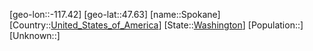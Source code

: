 ﻿---
location: [47.63,-117.42]
type: City
tags:
- geo/City


SpocWebEntityId: 34418
isDeleted: false
confidential: public

---
[geo-lon::-117.42]
[geo-lat::47.63]
[name::Spokane]
[Country::[United_States_of_America](geo/Continent/North-America/United_States_of_America.md)]
[State::[Washington](geo/Continent/North-America/United_States_of_America/Washington.md)]
[Population::]
[Unknown::]

